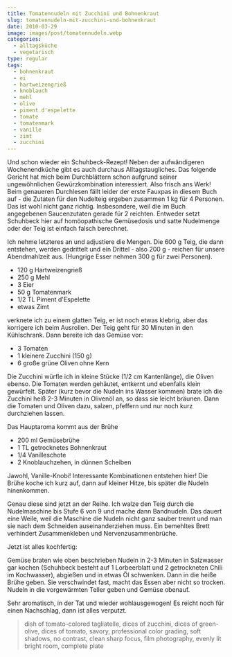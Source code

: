 ```yaml
---
title: Tomatennudeln mit Zucchini und Bohnenkraut
slug: tomatennudeln-mit-zucchini-und-bohnenkraut
date: 2010-03-29
image: images/post/tomatennudeln.webp
categories: 
  - alltagsküche
  - vegetarisch
type: regular
tags: 
  - bohnenkraut
  - ei
  - hartweizengrieß
  - knoblauch
  - mehl
  - olive
  - piment d'espelette
  - tomate
  - tomatenmark
  - vanille
  - zimt
  - zucchini
---
```


Und schon wieder ein Schuhbeck-Rezept! Neben der aufwändigeren Wochenendküche gibt es auch durchaus Alltagstaugliches. Das folgende Gericht hat mich beim Durchblättern schon aufgrund seiner ungewöhnlichen Gewürzkombination interessiert. Also frisch ans Werk! Beim genaueren Durchlesen fällt leider der erste Fauxpas in diesem Buch auf - die Zutaten für den Nudelteig ergeben zusammen 1 kg für 4 Personen. Das ist wohl nicht ganz richtig. Insbesondere, weil die im Buch angegebenen Saucenzutaten gerade für 2 reichten. Entweder setzt Schuhbeck hier auf homöopathische Gemüsedosis und satte Nudelmenge oder der Teig ist einfach falsch berechnet.

Ich nehme letzteres an und adjustiere die Mengen. Die 600 g Teig, die dann entstehen, werden gedrittelt und ein Drittel - also 200 g - reichen für unsere Abendmahlzeit aus. (Hungrige Esser nehmen 300 g für zwei Personen).

* 120 g Hartweizengrieß 
* 250 g Mehl 
* 3 Eier 
* 50 g Tomatenmark 
* 1/2 TL Piment d'Espelette 
* etwas Zimt

verknete ich zu einem glatten Teig, er ist noch etwas klebrig, aber das korrigere ich beim Ausrollen. Der Teig geht für 30 Minuten in den Kühlschrank. Dann bereite ich das Gemüse vor:

* 3 Tomaten 
* 1 kleinere Zucchini (150 g) 
* 6 große grüne Oliven ohne Kern

Die Zucchini würfle ich in kleine Stücke (1/2 cm Kantenlänge), die Oliven ebenso. Die Tomaten werden gehäutet, entkernt und ebenfalls klein gewürfelt. Später (kurz bevor die Nudeln ins Wasser kommen) brate ich die Zucchini heiß 2-3 Minuten in Olivenöl an, so dass sie leicht bräunen. Dann die Tomaten und Oliven dazu, salzen, pfeffern und nur noch kurz durchziehen lassen.

Das Hauptaroma kommt aus der Brühe

* 200 ml Gemüsebrühe 
* 1 TL getrocknetes Bohnenkraut 
* 1/4 Vanilleschote 
* 2 Knoblauchzehen, in dünnen Scheiben

Jawohl, Vanille-Knobi! Interessante Kombinationen entstehen hier! Die Brühe koche ich kurz auf, dann auf kleiner Hitze, bis später die Nudeln hinenkommen.

Genau diese sind jetzt an der Reihe. Ich walze den Teig durch die Nudelmaschine bis Stufe 6 von 9 und mache dann Bandnudeln. Das dauert eine Weile, weil die Maschine die Nudeln nicht ganz sauber trennt und man sie nach dem Schneiden auseinanderziehen muss. Ein bemehltes Brett verhindert Zusammenkleben und Nervenzusammenbrüche.

Jetzt ist alles kochfertig:

Gemüse braten wie oben beschrieben Nudeln in 2-3 Minuten in Salzwasser gar kochen (Schuhbeck besteht auf 1 Lorbeerblatt und 2 getrockneten Chili im Kochwasser), abgießen und in etwas Öl schwenken. Dann in die heiße Brühe geben. Sie verschwindet fast, macht das Essen aber nicht so trocken. Nudeln in die vorgewärmten Teller geben und Gemüse obenauf.

Sehr aromatisch, in der Tat und wieder wohlausgewogen! Es reicht noch für einen Nachschlag, dann ist alles verputzt.

> dish of tomato-colored tagliatelle, dices of zucchini, dices of green-olive, dices of tomato, savory, professional color grading, soft shadows, no contrast, clean sharp focus, film photography, evenly lit bright room, complete plate